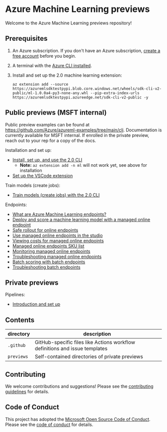 # Azure Machine Learning previews

Welcome to the Azure Machine Learning previews repository!

## Prerequisites

1. An Azure subscription. If you don't have an Azure subscription, [create a free account](https://aka.ms/AMLFree) before you begin.
2. A terminal with the [Azure CLI installed](https://docs.microsoft.com/cli/azure/install-azure-cli).
3. Install and set up the 2.0 machine learning extension:

    ```terminal
    az extension add --source https://azuremlsdktestpypi.blob.core.windows.net/wheels/sdk-cli-v2-public/ml-1.0.0a4-py3-none-any.whl --pip-extra-index-urls https://azuremlsdktestpypi.azureedge.net/sdk-cli-v2-public -y
    ```

## Public previews (MSFT internal)

Public preview examples can be found at https://github.com/Azure/azureml-examples/tree/main/cli. Documentation is currently available for MSFT internal. If enrolled in the private preview, reach out to your rep for a copy of the docs.

Installation and set up:

- [Install, set up, and use the 2.0 CLI](https://review.docs.microsoft.com/azure/machine-learning/how-to-configure-cli?branch=release-build-2021-azureml)
    - **Note:** `az extension add -n ml` will not work yet, see above for installation
- [Set up the VSCode extension](https://review.docs.microsoft.com/azure/machine-learning/how-to-setup-vs-code?branch=release-build-2021-azureml)

Train models (create jobs):

- [Train models (create jobs) with the 2.0 CLI](https://review.docs.microsoft.com/azure/machine-learning/how-to-train-cli?branch=release-build-2021-azureml) 

Endpoints:

- [What are Azure Machine Learning endpoints?](https://review.docs.microsoft.com/azure/machine-learning/concept-endpoints?branch=release-build-2021-azureml)
- [Deploy and score a machine learning model with a managed online endpoint](https://review.docs.microsoft.com/azure/machine-learning/how-to-deploy-managed-online-endpoints?branch=release-build-2021-azureml)
- [Safe rollout for online endpoints](https://review.docs.microsoft.com/azure/machine-learning/how-to-safely-rollout-managed-endpoints?branch=release-build-2021-azureml)
- [Use managed online endpoints in the studio](https://review.docs.microsoft.com/azure/machine-learning/how-to-use-managed-online-endpoint-studio?branch=release-build-2021-azureml) 
- [Viewing costs for managed online endpoints](https://review.docs.microsoft.com/azure/machine-learning/how-to-view-online-endpoints-costs?branch=release-build-2021-azureml)
- [Managed online endpoints SKU list](https://review.docs.microsoft.com/azure/machine-learning/reference-managed-online-endpoints-vm-sku-list?branch=release-build-2021-azureml) 
- [Monitoring managed online endpoints](https://review.docs.microsoft.com/azure/machine-learning/how-to-monitor-online-endpoints?branch=release-build-2021-azureml)
- [Troubleshooting managed online endpoints](https://review.docs.microsoft.com/azure/machine-learning/how-to-troubleshoot-managed-online-endpoints?branch=release-build-2021-azureml)
- [Batch scoring with batch endpoints](https://review.docs.microsoft.com/azure/machine-learning/how-to-use-batch-endpoint?branch=release-build-2021-azureml)
- [Troubleshooting batch endpoints](https://review.docs.microsoft.com/azure/machine-learning/how-to-troubleshoot-batch-endpoints?branch=release-build-2021-azureml)

## Private previews

Pipelines:

- [Introduction and set up](previews/pipelines)

## Contents

|directory|description|
|-|-|
|`.github`|GitHub-specific files like Actions workflow definitions and issue templates|
|`previews`|Self-contained directories of private previews|

## Contributing

We welcome contributions and suggestions! Please see the [contributing guidelines](CONTRIBUTING.md) for details.

## Code of Conduct

This project has adopted the [Microsoft Open Source Code of Conduct](https://opensource.microsoft.com/codeofconduct/). Please see the [code of conduct](CODE_OF_CONDUCT.md) for details.
